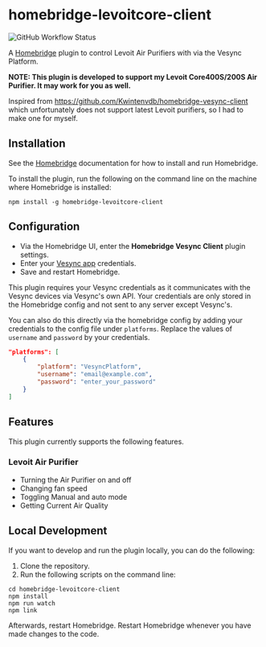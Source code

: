 # homebridge-levoitcore-client

![GitHub Workflow Status](https://img.shields.io/github/workflow/status/tushardhadiwal/homebridge-levoitcore-client/Build)

A [Homebridge](https://github.com/homebridge/homebridge) plugin to control Levoit Air Purifiers with via the Vesync Platform.

**NOTE: This plugin is developed to support my Levoit Core400S/200S Air Purifier. It may work for you as well.**

Inspired from https://github.com/Kwintenvdb/homebridge-vesync-client which unfortunately does not support latest Levoit purifiers, so I had to make one for myself.

## Installation

See the [Homebridge](https://github.com/homebridge/homebridge) documentation for how to install and run Homebridge.

To install the plugin, run the following on the command line on the machine where Homebridge is installed:

```
npm install -g homebridge-levoitcore-client
```

## Configuration

- Via the Homebridge UI, enter the **Homebridge Vesync Client** plugin settings.
- Enter your [Vesync app](https://www.vesync.com/app) credentials.
- Save and restart Homebridge.

This plugin requires your Vesync credentials as it communicates with the Vesync devices via Vesync's own API. Your credentials are only stored in the Homebridge config and not sent to any server except Vesync's.

You can also do this directly via the homebridge config by adding your credentials to the config file under `platforms`. Replace the values of `username` and `password` by your credentials.

```json
"platforms": [
    {
        "platform": "VesyncPlatform",
        "username": "email@example.com",
        "password": "enter_your_password"
    }
]
```

## Features

This plugin currently supports the following features.

### Levoit Air Purifier

- Turning the Air Purifier on and off
- Changing fan speed
- Toggling Manual and auto mode
- Getting Current Air Quality


## Local Development

If you want to develop and run the plugin locally, you can do the following:

1. Clone the repository.
1. Run the following scripts on the command line:

```
cd homebridge-levoitcore-client
npm install
npm run watch
npm link
```

Afterwards, restart Homebridge. Restart Homebridge whenever you have made changes to the code.
